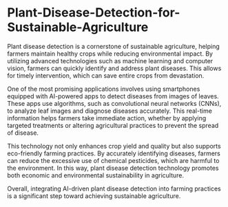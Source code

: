 # Plant-Disease-Detection-for-Sustainable-Agriculture
Plant disease detection is a cornerstone of sustainable agriculture, helping farmers maintain healthy crops while reducing environmental impact. By utilizing advanced technologies such as machine learning and computer vision, farmers can quickly identify and address plant diseases. This allows for timely intervention, which can save entire crops from devastation.

One of the most promising applications involves using smartphones equipped with AI-powered apps to detect diseases from images of leaves. These apps use algorithms, such as convolutional neural networks (CNNs), to analyze leaf images and diagnose diseases accurately. This real-time information helps farmers take immediate action, whether by applying targeted treatments or altering agricultural practices to prevent the spread of disease.

This technology not only enhances crop yield and quality but also supports eco-friendly farming practices. By accurately identifying diseases, farmers can reduce the excessive use of chemical pesticides, which are harmful to the environment. In this way, plant disease detection technology promotes both economic and environmental sustainability in agriculture.

Overall, integrating AI-driven plant disease detection into farming practices is a significant step toward achieving sustainable agriculture.
